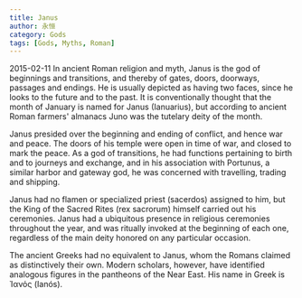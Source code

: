 ```yaml
---
title: Janus
author: 永恒
category: Gods
tags: [Gods, Myths, Roman]
---
```

2015-02-11
In ancient Roman religion and myth, Janus is the god of beginnings and transitions, and thereby of gates, doors, doorways, passages and endings. He is usually depicted as having two faces, since he looks to the future and to the past. It is conventionally thought that the month of January is named for Janus (Ianuarius), but according to ancient Roman farmers' almanacs Juno was the tutelary deity of the month.

Janus presided over the beginning and ending of conflict, and hence war and peace. The doors of his temple were open in time of war, and closed to mark the peace. As a god of transitions, he had functions pertaining to birth and to journeys and exchange, and in his association with Portunus, a similar harbor and gateway god, he was concerned with travelling, trading and shipping.

Janus had no flamen or specialized priest (sacerdos) assigned to him, but the King of the Sacred Rites (rex sacrorum) himself carried out his ceremonies. Janus had a ubiquitous presence in religious ceremonies throughout the year, and was ritually invoked at the beginning of each one, regardless of the main deity honored on any particular occasion.

The ancient Greeks had no equivalent to Janus, whom the Romans claimed as distinctively their own. Modern scholars, however, have identified analogous figures in the pantheons of the Near East. His name in Greek is Ἰανός (Ianós).
